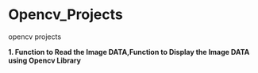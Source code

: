 # Opencv_Projects
opencv projects

**1. Function to Read the Image DATA,Function to Display the Image DATA using Opencv Library**
